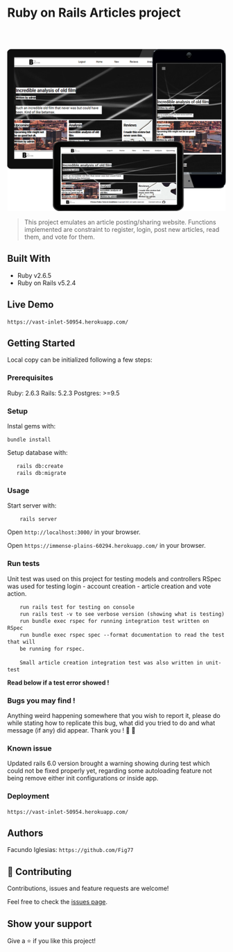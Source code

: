 # Ruby on Rails Articles project

<br>
<br>

![screenshot](devicespng.png)

> This project emulates an article posting/sharing website. Functions implemented are constraint to register, login, post new articles, read them, and vote for them.

## Built With

- Ruby v2.6.5
- Ruby on Rails v5.2.4

## Live Demo

`https://vast-inlet-50954.herokuapp.com/`

## Getting Started

Local copy can be initialized following a few steps: 

### Prerequisites

Ruby: 2.6.3
Rails: 5.2.3
Postgres: >=9.5

### Setup

Instal gems with:

```
bundle install
```

Setup database with:

```
   rails db:create
   rails db:migrate
```

### Usage

Start server with:

```
    rails server
```

Open `http://localhost:3000/` in your browser.

Open `https://immense-plains-60294.herokuapp.com/` in your browser.

### Run tests

Unit test was used on this project for testing models and controllers
RSpec was used for testing login - account creation - article creation and 
vote action.

```
    run rails test for testing on console
    run rails test -v to see verbose version (showing what is testing)
    run bundle exec rspec for running integration test written on RSpec
    run bundle exec rspec spec --format documentation to read the test that will
    be running for rspec.

    Small article creation integration test was also written in unit-test
```
**Read below if a test error showed !**

### Bugs you may find !

Anything weird happening somewhere that you wish to report it, please do while stating
how to replicate this bug, what did you tried to do and what message (if any) did appear.
Thank you ! :green_heart: :green_heart:

### Known issue

Updated rails 6.0 version brought a warning showing during test which could not be fixed properly yet, regarding some autoloading feature not being remove either init configurations or inside app.

### Deployment

`https://vast-inlet-50954.herokuapp.com/`

## Authors

Facundo Iglesias: `https://github.com/Fig77`

## 🤝 Contributing

Contributions, issues and feature requests are welcome!

Feel free to check the [issues page](issues/).

## Show your support

Give a ⭐️ if you like this project!
